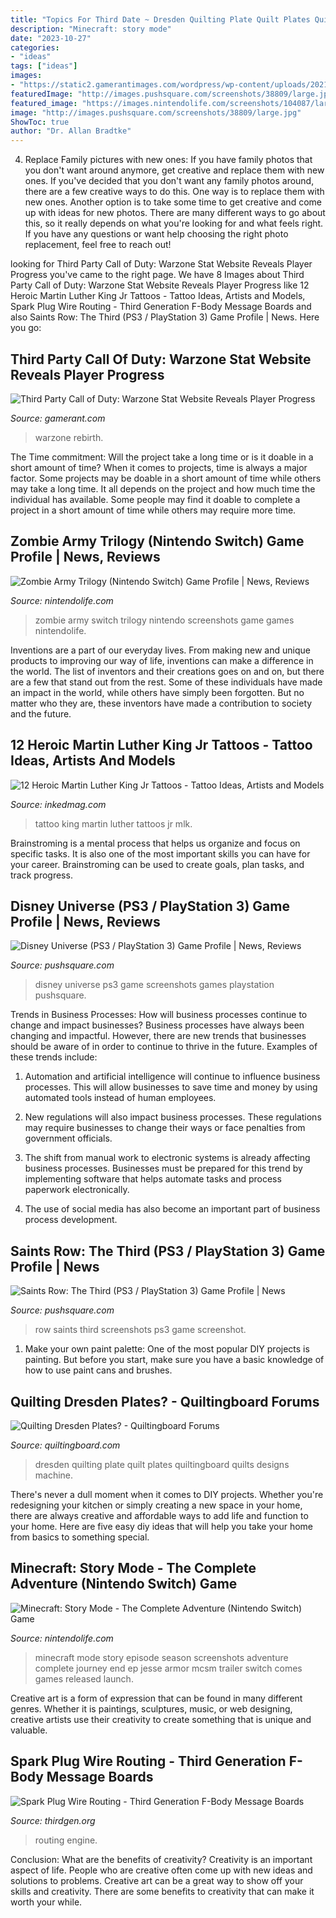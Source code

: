 ```yaml
---
title: "Topics For Third Date ~ Dresden Quilting Plate Quilt Plates Quiltingboard Quilts Designs Machine"
description: "Minecraft: story mode"
date: "2023-10-27"
categories:
- "ideas"
tags: ["ideas"]
images:
- "https://static2.gamerantimages.com/wordpress/wp-content/uploads/2021/01/warzone-rebirth-characters-close-up.jpg"
featuredImage: "http://images.pushsquare.com/screenshots/38809/large.jpg"
featured_image: "https://images.nintendolife.com/screenshots/104087/large.jpg"
image: "http://images.pushsquare.com/screenshots/38809/large.jpg"
ShowToc: true
author: "Dr. Allan Bradtke"
---
```



4. Replace Family pictures with new ones: If you have family photos that you don't want around anymore, get creative and replace them with new ones.
If you've decided that you don't want any family photos around, there are a few creative ways to do this. One way is to replace them with new ones. Another option is to take some time to get creative and come up with ideas for new photos. There are many different ways to go about this, so it really depends on what you're looking for and what feels right. If you have any questions or want help choosing the right photo replacement, feel free to reach out!

	

		
looking for Third Party Call of Duty: Warzone Stat Website Reveals Player Progress you've came to the right page. We have 8 Images about Third Party Call of Duty: Warzone Stat Website Reveals Player Progress like 12 Heroic Martin Luther King Jr Tattoos - Tattoo Ideas, Artists and Models, Spark Plug Wire Routing - Third Generation F-Body Message Boards and also Saints Row: The Third (PS3 / PlayStation 3) Game Profile | News. Here you go:
		
    
## Third Party Call Of Duty: Warzone Stat Website Reveals Player Progress

<img loading=lazy src="https://static2.gamerantimages.com/wordpress/wp-content/uploads/2021/01/warzone-rebirth-characters-close-up.jpg" onerror="this.onerror=null;this.src='https://tse3.mm.bing.net/th?id=OIP.VrNJqbgIB5i0g8Zzp0P6xgHaDt&amp;pid=15.1';" alt="Third Party Call of Duty: Warzone Stat Website Reveals Player Progress">

_Source: gamerant.com_

>warzone rebirth. 

	

The Time commitment: Will the project take a long time or is it doable in a short amount of time?
When it comes to projects, time is always a major factor. Some projects may be doable in a short amount of time while others may take a long time. It all depends on the project and how much time the individual has available. Some people may find it doable to complete a project in a short amount of time while others may require more time.

    
## Zombie Army Trilogy (Nintendo Switch) Game Profile | News, Reviews

<img loading=lazy src="https://images.nintendolife.com/screenshots/104087/large.jpg" onerror="this.onerror=null;this.src='https://tse2.mm.bing.net/th?id=OIP.rSNrzjwGS5Leg93VJvipoQHaEK&amp;pid=15.1';" alt="Zombie Army Trilogy (Nintendo Switch) Game Profile | News, Reviews">

_Source: nintendolife.com_

>zombie army switch trilogy nintendo screenshots game games nintendolife. 

	

Inventions are a part of our everyday lives. From making new and unique products to improving our way of life, inventions can make a difference in the world. The list of inventors and their creations goes on and on, but there are a few that stand out from the rest. Some of these individuals have made an impact in the world, while others have simply been forgotten. But no matter who they are, these inventors have made a contribution to society and the future.

    
## 12 Heroic Martin Luther King Jr Tattoos - Tattoo Ideas, Artists And Models

<img loading=lazy src="https://www.inkedmag.com/.image/t_share/MTY5NzE4OTU4MzQ4ODM4MTQ2/mlk-tattoos-fb.jpg" onerror="this.onerror=null;this.src='https://tse4.mm.bing.net/th?id=OIP.2Hg7HGRM6s25KQVRrDcwWAHaD4&amp;pid=15.1';" alt="12 Heroic Martin Luther King Jr Tattoos - Tattoo Ideas, Artists and Models">

_Source: inkedmag.com_

>tattoo king martin luther tattoos jr mlk. 

	

Brainstroming is a mental process that helps us organize and focus on specific tasks. It is also one of the most important skills you can have for your career. Brainstroming can be used to create goals, plan tasks, and track progress.

    
## Disney Universe (PS3 / PlayStation 3) Game Profile | News, Reviews

<img loading=lazy src="http://images.pushsquare.com/screenshots/38809/large.jpg" onerror="this.onerror=null;this.src='https://tse4.mm.bing.net/th?id=OIP.vQZMNQkjjP5u8xZk4PiRCgHaEK&amp;pid=15.1';" alt="Disney Universe (PS3 / PlayStation 3) Game Profile | News, Reviews">

_Source: pushsquare.com_

>disney universe ps3 game screenshots games playstation pushsquare. 

	

Trends in Business Processes: How will business processes continue to change and impact businesses?
Business processes have always been changing and impactful. However, there are new trends that businesses should be aware of in order to continue to thrive in the future. Examples of these trends include:
1. Automation and artificial intelligence will continue to influence business processes. This will allow businesses to save time and money by using automated tools instead of human employees.

2. New regulations will also impact business processes. These regulations may require businesses to change their ways or face penalties from government officials.

3. The shift from manual work to electronic systems is already affecting business processes. Businesses must be prepared for this trend by implementing software that helps automate tasks and process paperwork electronically.

4. The use of social media has also become an important part of business process development.

    
## Saints Row: The Third (PS3 / PlayStation 3) Game Profile | News

<img loading=lazy src="http://images.pushsquare.com/screenshots/38115/large.jpg" onerror="this.onerror=null;this.src='https://tse3.mm.bing.net/th?id=OIP.mKq2qp3LkRVKi3ELsPNkZgHaEK&amp;pid=15.1';" alt="Saints Row: The Third (PS3 / PlayStation 3) Game Profile | News">

_Source: pushsquare.com_

>row saints third screenshots ps3 game screenshot. 

	

1. Make your own paint palette: One of the most popular DIY projects is painting. But before you start, make sure you have a basic knowledge of how to use paint cans and brushes.

    
## Quilting Dresden Plates? - Quiltingboard Forums

<img loading=lazy src="https://www.quiltingboard.com/attachments/main-f1/347760d1341859316-dscn4014.jpg" onerror="this.onerror=null;this.src='https://tse1.mm.bing.net/th?id=OIP.8wSmEVcMX-DDUpLf8XusEQEgDY&amp;pid=15.1';" alt="Quilting Dresden Plates? - Quiltingboard Forums">

_Source: quiltingboard.com_

>dresden quilting plate quilt plates quiltingboard quilts designs machine. 

	

There's never a dull moment when it comes to DIY projects. Whether you're redesigning your kitchen or simply creating a new space in your home, there are always creative and affordable ways to add life and function to your home. Here are five easy diy ideas that will help you take your home from basics to something special.

    
## Minecraft: Story Mode - The Complete Adventure (Nintendo Switch) Game

<img loading=lazy src="https://images.nintendolife.com/screenshots/84536/large.jpg" onerror="this.onerror=null;this.src='https://tse4.mm.bing.net/th?id=OIP.F3EwMaYGy6gWfTDAbrOLzAHaEK&amp;pid=15.1';" alt="Minecraft: Story Mode - The Complete Adventure (Nintendo Switch) Game">

_Source: nintendolife.com_

>minecraft mode story episode season screenshots adventure complete journey end ep jesse armor mcsm trailer switch comes games released launch. 

	

Creative art is a form of expression that can be found in many different genres. Whether it is paintings, sculptures, music, or web designing, creative artists use their creativity to create something that is unique and valuable.

    
## Spark Plug Wire Routing - Third Generation F-Body Message Boards

<img loading=lazy src="https://cimg2.ibsrv.net/gimg/www.thirdgen.org-vbulletin/2000x1504/sunp0019_195f211c6c6da74e9c2f12f9ecbbcffafdc1f503.jpg" onerror="this.onerror=null;this.src='https://tse4.mm.bing.net/th?id=OIP.lw77cSfiZKqsu3Th5eUMigHaFj&amp;pid=15.1';" alt="Spark Plug Wire Routing - Third Generation F-Body Message Boards">

_Source: thirdgen.org_

>routing engine. 

	

Conclusion: What are the benefits of creativity?
Creativity is an important aspect of life. People who are creative often come up with new ideas and solutions to problems. Creative art can be a great way to show off your skills and creativity. There are some benefits to creativity that can make it worth your while.

